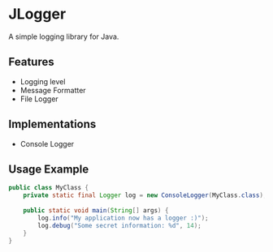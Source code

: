 # JLogger
A simple logging library for Java.

## Features
* Logging level
* Message Formatter
* File Logger

## Implementations
* Console Logger

## Usage Example
```java
public class MyClass {
    private static final Logger log = new ConsoleLogger(MyClass.class);
    
    public static void main(String[] args) {
        log.info("My application now has a logger :)");
        log.debug("Some secret information: %d", 14);
    }    
}
```
